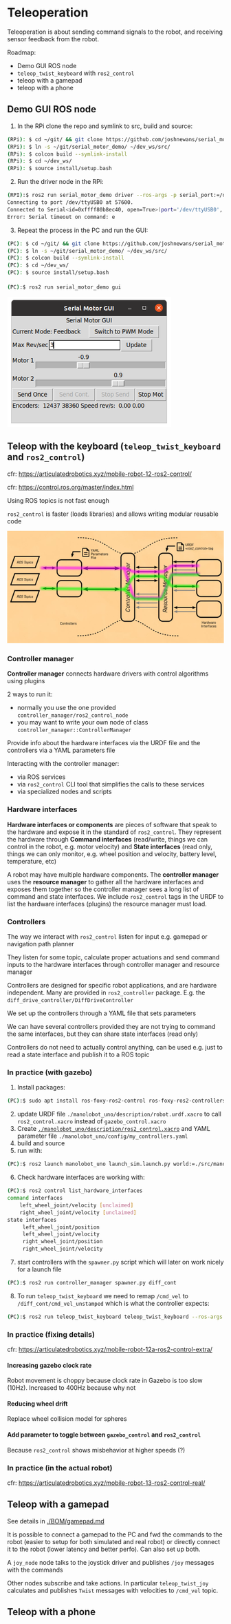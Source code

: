 # Teleoperation

Teleoperation is about sending command signals to the robot, and receiving sensor feedback from the robot.

Roadmap:

- Demo GUI ROS node
- `teleop_twist_keyboard` with `ros2_control`
- teleop with a gamepad
- teleop with a phone

## Demo GUI ROS node

1. In the RPi clone the repo and symlink to src, build and source:

```bash
(RPi): $ cd ~/git/ && git clone https://github.com/joshnewans/serial_motor_demo.git
(RPi): $ ln -s ~/git/serial_motor_demo/ ~/dev_ws/src/
(RPi): $ colcon build --symlink-install
(RPi): $ cd ~/dev_ws/
(RPi): $ source install/setup.bash
```

2. Run the driver node in the RPi:

```bash
(RPI):$ ros2 run serial_motor_demo driver --ros-args -p serial_port:=/dev/ttyUSB0 -p baud_rate:=57600 -p loop_rate:=30 -p encoder_cpr:=1975
Connecting to port /dev/ttyUSB0 at 57600.
Connected to Serial<id=0xffff80b8ec40, open=True>(port='/dev/ttyUSB0', baudrate=57600, bytesize=8, parity='N', stopbits=1, timeout=1.0, xonxoff=False, rtscts=False, dsrdtr=False)
Error: Serial timeout on command: e

```

3. Repeat the process in the PC and run the GUI:

```bash
(PC): $ cd ~/git/ && git clone https://github.com/joshnewans/serial_motor_demo.git
(PC): $ ln -s ~/git/serial_motor_demo/ ~/dev_ws/src/
(PC): $ colcon build --symlink-install
(PC): $ cd ~/dev_ws/
(PC): $ source install/setup.bash

(PC):$ ros2 run serial_motor_demo gui
```

![](./assets/images/serial_motor_gui.png)

## Teleop with the keyboard (`teleop_twist_keyboard` and `ros2_control`)

cfr: https://articulatedrobotics.xyz/mobile-robot-12-ros2-control/

cfr: https://control.ros.org/master/index.html

Using ROS topics is not fast enough

`ros2_control` is faster (loads libraries) and allows writing modular reusable code

![](./assets/images/ros2_control_diagram.png)

### Controller manager

**Controller manager** connects hardware drivers with control algorithms using plugins

2 ways to run it:

* normally you use the one provided `controller_manager/ros2_control_node`
* you may want to write your own node of class `controller_manager::ControllerManager`

Provide info about the hardware interfaces via the URDF file and the controllers via a YAML parameters file

Interacting with the controller manager:

* via ROS services
* via `ros2_control` CLI tool that simplifies the calls to these services
* via specialized nodes and scripts

### Hardware interfaces 

**Hardware interfaces or components** are pieces of software that speak to the hardware and expose it in the standard of `ros2_control`. They represent the hardware through **Command interfaces** (read/write, things we can control in the robot, e.g. motor velocity) and **State interfaces** (read only, things we can only monitor, e.g. wheel position and velocity, battery level, temperature, etc)

A robot may have multiple hardware components. The **controller manager** uses the **resource manager** to gather all the hardware interfaces and exposes them together so the controller manager sees a long list of command and state interfaces. We include `ros2_control` tags in the URDF to list the hardware interfaces (plugins) the resource manager must load.

### Controllers

The way we interact with `ros2_control` listen for input e.g. gamepad or navigation path planner

They listen for some topic, calculate proper actuations and send command inputs to the hardware interfaces through controller manager and resource manager

Controllers are designed for specific robot applications, and are hardware independent. Many are provided in `ros2_controller` package. E.g. the `diff_drive_controller/DiffDriveController`

We set up the controllers through a YAML file that sets parameters

We can have several controllers provided they are not trying to command the same interfaces, but they can share state interfaces (read only)

Controllers do not need to actually control anything, can be used e.g. just to read a state interface and publish it to a ROS topic

### In practice (with gazebo)

1. Install packages:

```bash
(PC):$ sudo apt install ros-foxy-ros2-control ros-foxy-ros2-controllers ros-foxy-gazebo-ros2-control
```

2. update URDF file `./manolobot_uno/description/robot.urdf.xacro` to call `ros2_control.xacro` instead of `gazebo_control.xacro`
3. Create [`./manolobot_uno/description/ros2_control.xacro`](./manolobot_uno/description/ros2_control.xacro) and YAML parameter file `./manolobot_uno/config/my_controllers.yaml`
4. build and source
5. run with:

```bash
(PC):$ ros2 launch manolobot_uno launch_sim.launch.py world:=./src/manolobot_uno/worlds/cones.world
```

6. Check hardware interfaces are working with:

```bash
(PC):$ ros2 control list_hardware_interfaces
command interfaces
	left_wheel_joint/velocity [unclaimed]
	right_wheel_joint/velocity [unclaimed]
state interfaces
	 left_wheel_joint/position
	 left_wheel_joint/velocity
	 right_wheel_joint/position
	 right_wheel_joint/velocity
```

7. start controllers with the `spawner.py` script which will later on work nicely for a launch file

```bash
(PC):$ ros2 run controller_manager spawner.py diff_cont
```

8. To run `teleop_twist_keyboard` we need to remap `/cmd_vel` to  `/diff_cont/cmd_vel_unstamped` which is what the controller expects:

```bash
(PC):$ ros2 run teleop_twist_keyboard teleop_twist_keyboard --ros-args -r /cmd_vel:=/diff_cont/cmd_vel_unstamped
```

### In practice (fixing details)

cfr: https://articulatedrobotics.xyz/mobile-robot-12a-ros2-control-extra/

#### Increasing gazebo clock rate

Robot movement is choppy because clock rate in Gazebo is too slow (10Hz). Increased to 400Hz because why not

#### Reducing wheel drift

Replace wheel collision model for spheres

#### Add parameter to toggle between `gazebo_control` and `ros2_control`

Because `ros2_control` shows misbehavior at higher speeds (?)

### In practice (in the actual robot)

cfr: https://articulatedrobotics.xyz/mobile-robot-13-ros2-control-real/



## Teleop with a gamepad

See details in [./BOM/gamepad.md](./BOM/gamepad.md)

It is possible to connect a gamepad to the PC and fwd the commands to the robot (easier to setup for both simulated and real robot) or directly connect it to the robot (lower latency and better perfo). Can also set up both.

A `joy_node` node talks to the joystick driver and publishes `/joy` messages with the commands

Other nodes subscribe and take actions. In particular `teleop_twist_joy` calculates and publishes `Twist` messages with velocities to `/cmd_vel` topic.

##  Teleop with a phone
